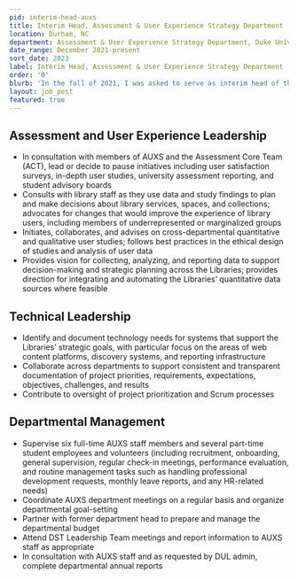 ```yaml
---
pid: interim-head-auxs
title: Interim Head, Assessment & User Experience Strategy Department
location: Durham, NC
department: Assessment & User Experience Strategy Department, Duke University Libraries
date_range: December 2021-present
sort_date: 2023
label: Interim Head, Assessment & User Experience Strategy Department
order: '0'
blurb: 'In the fall of 2021, I was asked to serve as interim head of the Assessment & User Strategy Department as a result of vacancies and cascading interim appointments in other areas of the Libraries.'
layout: job_post
featured: true
---
```

## Assessment and User Experience Leadership
* In consultation with members of AUXS and the Assessment Core Team (ACT), lead or decide to pause initiatives including user satisfaction surveys, in-depth user studies, university assessment reporting, and student advisory boards
* Consults with library staff as they use data and study findings to plan and make decisions about library services, spaces, and collections; advocates for changes that would improve the experience of library users, including members of underrepresented or marginalized groups
* Initiates, collaborates, and advises on cross-departmental quantitative and qualitative user studies; follows best practices in the ethical design of studies and analysis of user data
* Provides vision for collecting, analyzing, and reporting data to support decision-making and strategic planning across the Libraries; provides direction for integrating and automating the Libraries’ quantitative data sources where feasible

## Technical Leadership
* Identify and document technology needs for systems that support the Libraries’ strategic goals, with particular focus on the areas of web content platforms, discovery systems, and reporting infrastructure
* Collaborate across departments to support consistent and transparent documentation of project priorities, requirements, expectations, objectives, challenges, and results
* Contribute to oversight of project prioritization and Scrum processes

## Departmental Management

* Supervise six full-time AUXS staff members and several part-time student employees and volunteers (including recruitment, onboarding, general supervision, regular check-in meetings, performance evaluation, and routine management tasks such as handling professional development requests, monthly leave reports, and any HR-related needs)
* Coordinate AUXS department meetings on a regular basis and organize departmental goal-setting
* Partner with former department head to prepare and manage the departmental budget
* Attend DST Leadership Team meetings and report information to AUXS staff as appropriate
* In consultation with AUXS staff and as requested by DUL admin, complete departmental annual reports

